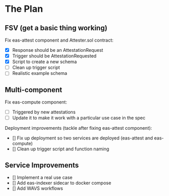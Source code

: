 # The Plan

## FSV (get a basic thing working)
Fix eas-attest component and Attester.sol contract:
- [x] Response should be an AttestationRequest
- [x] Trigger should be AttestationRequested
- [x] Script to create a new schema
- [ ] Clean up trigger script
- [ ] Realistic example schema

## Multi-component
Fix eas-compute component:
- [ ] Triggered by new attestations
- [ ] Update it to make it work with a particular use case in the spec

Deployment improvements (tackle after fixing eas-attest component):
- [] Fix up deployment so two services are deployed (eas-attest and eas-compute)
- [] Clean up trigger script and function naming

## Service Improvements
- [] Implement a real use case
- [] Add eas-indexer sidecar to docker compose
- [] Add WAVS workflows
